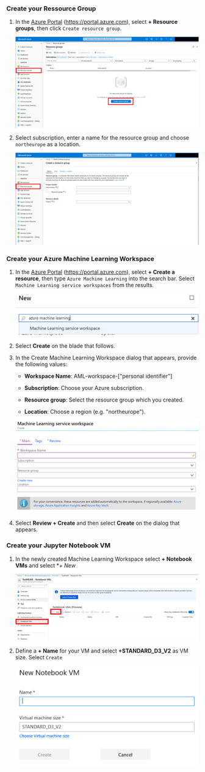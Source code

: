 ### Create your Ressource Group

1.  In the [Azure Portal](https://portal.azure.com) (https://portal.azure.com), select **+ Resource groups**, then click `Create resource group`.

    ![Click on create resource group.](images/RG.png 'Create a resource group')

2. Select subscription, enter a name for the resource group and choose `northeurope` as a location.

    ![Select subscription, enter a name for the resource group and choose "northeurop" as location.](images/CreateRG.png 'Create a resource group')

### Create your Azure Machine Learning Workspace

1.  In the [Azure Portal](https://portal.azure.com) (https://portal.azure.com), select **+ Create a resource**, then type `Azure Machine Learning` into the search bar. Select `Machine Learning service workspaces` from the results.

    ![Select create a resource, type in Azure Machine Learning, then select it from the results list.](images/create-aml-resource.png 'Create a resource')

2. Select **Create** on the blade that follows.

3.  In the Create Machine Learning Workspace dialog that appears, provide the following values:

    - **Workspace Name**: AML-workspace-["personal identifier"]

    - **Subscription**: Choose your Azure subscription.

    - **Resource group**: Select the resource group which you created.

    - **Location**: Choose a region (e.g. "northeurope").

    ![Entering the previously provided value in the Create Machine Learning Workspace dialog.](images/create-aml-workspace.png 'Azure Machine Learning Workspace Creation Dialog')

4.  Select **Review + Create** and then select **Create** on the dialog that appears.


### Create your Jupyter Notebook VM

1. In the newly created Machine Learning Workspace select **+ Notebook VMs** and select **+ New*

      ![Create New Notebook VM.](images/JupyterVMs.PNG 'Azure Machine Learning Workspace Creation Dialog')
    
2. Define a **+ Name** for your VM and select **+STANDARD_D3_V2** as VM size. Select `Create`

      ![Create New Notebook VM.](images/CreateJupyterVM.PNG 'Azure Machine Learning Workspace Creation Dialog')
